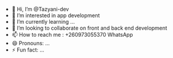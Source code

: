 - 👋 Hi, I’m @Tazyani-dev
- 👀 I’m interested in app development
- 🌱 I’m currently learning ...
- 💞️ I’m looking to collaborate on front and back end development
- 📫 How to reach me : +260973055370 WhatsApp
- 😄 Pronouns: ...
- ⚡ Fun fact: ...

<!---
Tazyani-dev/Tazyani-dev is a ✨ special ✨ repository because its `README.md` (this file) appears on your GitHub profile.
You can click the Preview link to take a look at your changes.
--->

